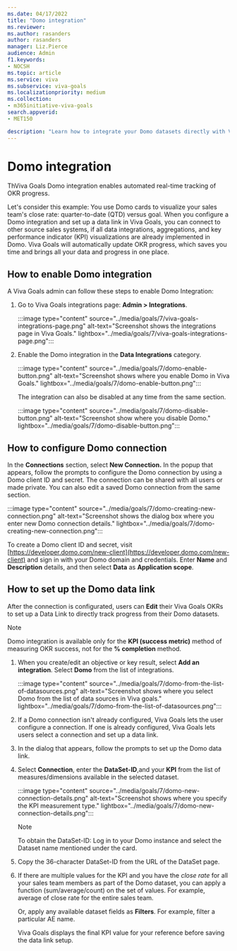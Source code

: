 ```yaml
---
ms.date: 04/17/2022
title: "Domo integration"
ms.reviewer: 
ms.author: rasanders
author: rasanders
manager: Liz.Pierce
audience: Admin
f1.keywords:
- NOCSH
ms.topic: article
ms.service: viva
ms.subservice: viva-goals
ms.localizationpriority: medium
ms.collection:  
- m365initiative-viva-goals
search.appverid:
- MET150

description: "Learn how to integrate your Domo datasets directly with Viva Goals to automate OKR success measurement."
---
```


# Domo integration

ThViva Goals Domo integration enables automated real-time tracking of OKR progress. 
  
Let's consider this example: You use Domo cards to visualize your sales team's close rate: quarter-to-date (QTD) versus goal. When you configure a Domo integration and set up a data link in Viva Goals, you can connect to other source sales systems, if all data integrations, aggregations, and key performance indicator (KPI) visualizations are already implemented in Domo. Viva Goals will automatically update OKR progress, which saves you time and brings all your data and progress in one place. 
  
## How to enable Domo integration

A Viva Goals admin can follow these steps to enable Domo Integration: 

1. Go to Viva Goals integrations page: **Admin > Integrations**.
  
    :::image type="content" source="../media/goals/7/viva-goals-integrations-page.png" alt-text="Screenshot shows the integrations page in Viva Goals." lightbox="../media/goals/7/viva-goals-integrations-page.png":::

2. Enable the Domo integration in the **Data Integrations** category.
  
    :::image type="content" source="../media/goals/7/domo-enable-button.png" alt-text="Screenshot shows where you enable Domo in Viva Goals." lightbox="../media/goals/7/domo-enable-button.png":::

   The integration can also be disabled at any time from the same section.
  
    :::image type="content" source="../media/goals/7/domo-disable-button.png" alt-text="Screenshot show where you disable Domo." lightbox="../media/goals/7/domo-disable-button.png":::

## How to configure Domo connection

In the **Connections** section, select **New Connection.** In the popup that appears, follow the prompts to configure the Domo connection by using a Domo client ID and secret. The connection can be shared with all users or made private. You can also edit a saved Domo connection from the same section.
  
  :::image type="content" source="../media/goals/7/domo-creating-new-connection.png" alt-text="Screenshot shows the dialog box where you enter new Domo connection details." lightbox="../media/goals/7/domo-creating-new-connection.png":::

To create a Domo client ID and secret, visit [https://developer.domo.com/new-client](https://developer.domo.com/new-client) and sign in with your Domo domain and credentials. Enter **Name** and **Description** details, and then select **Data** as **Application scope**.

## How to set up the Domo data link

After the connection is configurated, users can **Edit** their Viva Goals OKRs to set up a Data Link to directly track progress from their Domo datasets.  

> [!NOTE]
> Domo integration is available only for the **KPI (success metric)** method of measuring OKR success, not for the **% completion** method.

1. When you create/edit an objective or key result, select **Add an integration**. Select **Domo** from the list of integrations.
  
   :::image type="content" source="../media/goals/7/domo-from-the-list-of-datasources.png" alt-text="Screenshot shows where you select Domo from the list of data sources in Viva goals." lightbox="../media/goals/7/domo-from-the-list-of-datasources.png":::

2. If a Domo connection isn't already configured, Viva Goals lets the user configure a connection. If one is already configured, Viva Goals lets users select a connection and set up a data link.

3. In the dialog that appears, follow the prompts to set up the Domo data link.  
  
4. Select **Connection**, enter the **DataSet-ID**,and your **KPI** from the list of measures/dimensions available in the selected dataset.
  
   :::image type="content" source="../media/goals/7/domo-new-connection-details.png" alt-text="Screenshot shows where you specify the KPI measurement type." lightbox="../media/goals/7/domo-new-connection-details.png":::

   > [!NOTE]
   > To obtain the DataSet-ID: Log in to your Domo instance and select the Dataset name mentioned under the card.

5. Copy the 36-character DataSet-ID from the URL of the DataSet page.

6. If there are multiple values for the KPI and you have the *close rate* for all your sales team members as part of the Domo dataset, you can apply a function (sum/average/count) on the set of values. For example, average of close rate for the entire sales team.

    Or, apply any available dataset fields as **Filters**. For example, filter a particular AE name.

    Viva Goals displays the final KPI value for your reference before saving the data link setup.

